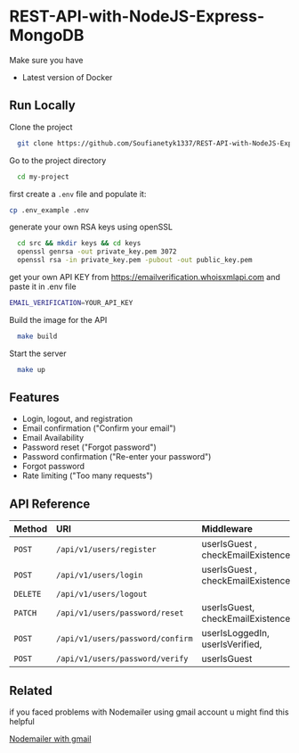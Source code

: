 
# REST-API-with-NodeJS-Express-MongoDB
Make sure you have 
- Latest version of Docker 

## Run Locally

Clone the project

```bash
  git clone https://github.com/Soufianetyk1337/REST-API-with-NodeJS-Express-MongoDB.git my-project
```

Go to the project directory

```bash
  cd my-project
```
first create a `.env` file and populate it: 
```bash
cp .env_example .env 
```
generate your own RSA keys using openSSL

```bash
  cd src && mkdir keys && cd keys
  openssl genrsa -out private_key.pem 3072
  openssl rsa -in private_key.pem -pubout -out public_key.pem
```
get your own API KEY from  https://emailverification.whoisxmlapi.com and paste it in .env file
```bash
EMAIL_VERIFICATION=YOUR_API_KEY
```    
Build the image for the API 

```bash
  make build 
```

Start the server

```bash
  make up 
```


## Features
- Login, logout, and registration
- Email confirmation ("Confirm your email")
- Email Availability
- Password reset ("Forgot password")
- Password confirmation ("Re-enter your password")
- Forgot password
- Rate limiting ("Too many requests")


## API Reference




| Method   |  URI                              | Middleware                         |
| :--------| :------------------------------  | :--------------------------------- |
| `POST`   | `/api/v1/users/register`         | userIsGuest , checkEmailExistence, |
| `POST`   | `/api/v1/users/login`            | userIsGuest , checkEmailExistence, |
| `DELETE` | `/api/v1/users/logout`           |                                    |
| `PATCH`  | `/api/v1/users/password/reset`   | userIsGuest, checkEmailExistence,  |
| `POST`   | `/api/v1/users/password/confirm` | userIsLoggedIn, userIsVerified,    |
| `POST`   | `/api/v1/users/password/verify`  | userIsGuest                        |


## Related

if you faced problems with Nodemailer using gmail account 
u might find this helpful

[Nodemailer with gmail](https://stackoverflow.com/questions/19877246/nodemailer-with-gmail-and-nodejs)


